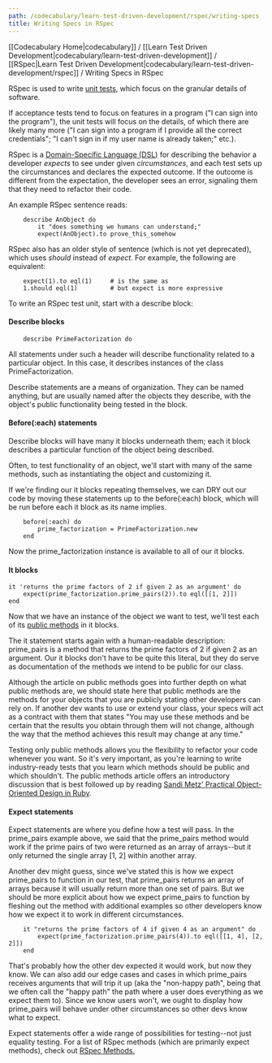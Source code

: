 ```yaml
---
path: /codecabulary/learn-test-driven-development/rspec/writing-specs
title: Writing Specs in RSpec
---
```

[[Codecabulary Home|codecabulary]] / [[Learn Test Driven Development|codecabulary/learn-test-driven-development]] / [[RSpec|Learn Test Driven Development|codecabulary/learn-test-driven-development/rspec]] / Writing Specs in RSpec

<!-- ---title: Writing Specs in RSpec -->

RSpec is used to write [unit tests](google.com), which focus on the granular details of software. 

If acceptance tests tend to focus on features in a program ("I can sign into the program"), the unit tests will focus on the details, of which there are likely many more ("I can sign into a program if I provide all the correct credentials"; "I can't sign in if my user name is already taken;" etc.). 

RSpec is a [Domain-Specific Language (DSL)](google.com) for describing the behavior a developer _expects_ to see under given _circumstances_, and each test sets up the circumstances and declares the expected outcome. If the outcome is different from the expectation, the developer sees an error, signaling them that they need to refactor their code. 

An example RSpec sentence reads:

		describe AnObject do
			it "does something we humans can understand;"
			expect(AnObject).to prove_this_somehow

RSpec also has an older style of sentence (which is not yet deprecated), which uses _should_ instead of _expect_. For example, the following are equivalent:

		expect(1).to eql(1)		# is the same as
		1.should eql(1)			# but expect is more expressive
		
To write an RSpec test unit, start with a describe block:

#### Describe blocks

		describe PrimeFactorization do
		
All statements under such a header will describe functionality related to a particular object. In this case, it describes instances of the class PrimeFactorization.

Describe statements are a means of organization. They can be named anything, but are usually named after the objects they describe, with the object's public functionality being tested in the block.

#### Before(:each) statements

Describe blocks will have many it blocks underneath them; each it block describes a particular function of the object being described.

Often, to test functionality of an object, we'll start with many of the same methods, such as instantiating the object and customizing it. 

If we're finding our it blocks repeating themselves, we can DRY out our code by moving these statements up to the before(:each) block, which will be run before each it block as its name implies. 

		before(:each) do
			prime_factorization = PrimeFactorization.new
		end

Now the prime_factorization instance is available to all of our it blocks. 

#### It blocks

	it 'returns the prime factors of 2 if given 2 as an argument' do
		expect(prime_factorization.prime_pairs(2)).to eql([[1, 2]])
	end

Now that we have an instance of the object we want to test, we'll test each of its [public methods](google.com) in it blocks.

The it statement starts again with a human-readable description: prime_pairs is a method that returns the prime factors of 2 if given 2 as an argument. Our it blocks don't have to be quite this literal, but they do serve as documentation of the methods we intend to be public for our class. 

Although the article on public methods goes into further depth on what public methods are, we should state here that public methods are the methods for your objects that you are publicly stating other developers can rely on. If another dev wants to use or extend your class, your specs will act as a contract with them that states "You may use these methods and be certain that the results you obtain through them will not change, although the way that the method achieves this result may change at any time."

Testing only public methods allows you the flexibility to refactor your code whenever you want. So it's very important, as you're learning to write industry-ready tests that you learn which methods should be public and which shouldn't. The public methods article offers an introductory discussion that is best followed up by reading [Sandi Metz' Practical Object-Oriented Design in Ruby](http://www.amazon.com/Practical-Object-Oriented-Design-Ruby-Addison-Wesley/dp/0321721330/ref=sr_1_1?ie=UTF8&qid=1369765590&sr=8-1&keywords=sandi+metz).

#### Expect statements

Expect statements are where you define how a test will pass. In the prime_pairs example above, we said that the prime_pairs method would work if the prime pairs of two were returned as an array of arrays--but it only returned the single array [1, 2] within another array. 

Another dev might guess, since we've stated this is how we expect prime_pairs to function in our test, that prime_pairs returns an array of arrays because it will usually return more than one set of pairs. But we should be more explicit about how we expect prime_pairs to function by fleshing out the method with additional examples so other developers know how we expect it to work in different circumstances.

		it "returns the prime factors of 4 if given 4 as an argument" do
			expect(prime_factorization.prime_pairs(4)).to eql([[1, 4], [2, 2]])
		end
		
That's probably how the other dev expected it would work, but now they know. We can also add our edge cases and cases in which prime_pairs receives arguments that will trip it up (aka the "non-happy path", being that we often call the "happy path" the path where a user does everything as we expect them to). Since we know users won't, we ought to display how prime_pairs will behave under other circumstances so other devs know what to expect. 

Expect statements offer a wide range of possibilities for testing--not just equality testing. For a list of RSpec methods (which are primarily expect methods), check out [RSpec Methods.](google.com)


		
		
		
